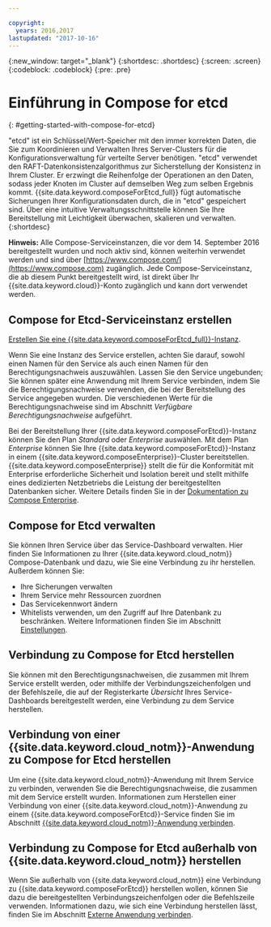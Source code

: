 ```yaml
---

copyright:
  years: 2016,2017
lastupdated: "2017-10-16"
---
```


{:new_window: target="_blank"}
{:shortdesc: .shortdesc}
{:screen: .screen}
{:codeblock: .codeblock}
{:pre: .pre}

# Einführung in Compose for etcd
{: #getting-started-with-compose-for-etcd}

"etcd" ist ein Schlüssel/Wert-Speicher mit den immer korrekten Daten, die Sie zum Koordinieren und Verwalten Ihres Server-Clusters für die Konfigurationsverwaltung für verteilte Server benötigen. "etcd" verwendet den RAFT-Datenkonsistenzalgorithmus zur Sicherstellung der Konsistenz in Ihrem Cluster. Er erzwingt die Reihenfolge der Operationen an den Daten, sodass jeder Knoten im Cluster auf demselben Weg zum selben Ergebnis kommt. {{site.data.keyword.composeForEtcd_full}} fügt automatische Sicherungen Ihrer Konfigurationsdaten durch, die in "etcd" gespeichert sind. Über eine intuitive Verwaltungsschnittstelle können Sie Ihre Bereitstellung mit Leichtigkeit überwachen, skalieren und verwalten.
{:shortdesc}

**Hinweis:** Alle Compose-Serviceinstanzen, die vor dem 14. September 2016 bereitgestellt wurden und noch aktiv sind, können weiterhin verwendet werden und sind über [https://www.compose.com/](https://www.compose.com) zugänglich. Jede Compose-Serviceinstanz, die ab diesem Punkt bereitgestellt wird, ist direkt über Ihr {{site.data.keyword.cloud}}-Konto zugänglich und kann dort verwendet werden.

## Compose for Etcd-Serviceinstanz erstellen

[Erstellen Sie eine {{site.data.keyword.composeForEtcd_full}}-Instanz](https://console.ng.bluemix.net/catalog/services/compose-for-etcd/).

Wenn Sie eine Instanz des Service erstellen, achten Sie darauf, sowohl einen Namen für den Service als auch einen Namen für den Berechtigungsnachweis auszuwählen. Lassen Sie den Service ungebunden; Sie können später eine Anwendung mit Ihrem Service verbinden, indem Sie die Berechtigungsnachweise verwenden, die bei der Bereitstellung des Service angegeben wurden. Die verschiedenen Werte für die Berechtigungsnachweise sind im Abschnitt *Verfügbare Berechtigungsnachweise* aufgeführt.

Bei der Bereitstellung Ihrer {{site.data.keyword.composeForEtcd}}-Instanz können Sie den Plan *Standard* oder *Enterprise* auswählen. Mit dem Plan *Enterprise* können Sie Ihre {{site.data.keyword.composeForEtcd}}-Instanz in einem {{site.data.keyword.composeEnterprise}}-Cluster bereitstellen. {{site.data.keyword.composeEnterprise}} stellt die für die Konformität mit Enterprise erforderliche Sicherheit und Isolation bereit und stellt mithilfe eines dedizierten Netzbetriebs die Leistung der bereitgestellten Datenbanken sicher. Weitere Details finden Sie in der [Dokumentation zu Compose Enterprise](../ComposeEnterprise/index.html).

## Compose for Etcd verwalten

Sie können Ihren Service über das Service-Dashboard verwalten. Hier finden Sie Informationen zu Ihrer {{site.data.keyword.cloud_notm}} Compose-Datenbank und dazu, wie Sie eine Verbindung zu ihr herstellen. Außerdem können Sie:
- Ihre Sicherungen verwalten
- Ihrem Service mehr Ressourcen zuordnen
- Das Servicekennwort ändern
- Whitelists verwenden, um den Zugriff auf Ihre Datenbank zu beschränken. Weitere Informationen finden Sie im Abschnitt [Einstellungen](./dashboard-settings.html).

## Verbindung zu Compose for Etcd herstellen

Sie können mit den Berechtigungsnachweisen, die zusammen mit Ihrem Service erstellt werden, oder mithilfe der Verbindungszeichenfolgen und der Befehlszeile, die auf der Registerkarte *Übersicht* Ihres Service-Dashboards bereitgestellt werden, eine Verbindung zu dem Service herstellen.

## Verbindung von einer {{site.data.keyword.cloud_notm}}-Anwendung zu Compose for Etcd herstellen

Um eine {{site.data.keyword.cloud_notm}}-Anwendung mit Ihrem Service zu verbinden, verwenden Sie die Berechtigungsnachweise, die zusammen mit dem Service erstellt wurden. Informationen zum Herstellen einer Verbindung von einer {{site.data.keyword.cloud_notm}}-Anwendung zu einem {{site.data.keyword.composeForEtcd}}-Service finden Sie im Abschnitt [{{site.data.keyword.cloud_notm}}-Anwendung verbinden](./connecting-bluemix-app.html).

## Verbindung zu Compose for Etcd außerhalb von {{site.data.keyword.cloud_notm}} herstellen

Wenn Sie außerhalb von {{site.data.keyword.cloud_notm}} eine Verbindung zu {{site.data.keyword.composeForEtcd}} herstellen wollen, können Sie dazu die bereitgestellten Verbindungszeichenfolgen oder die Befehlszeile verwenden. Informationen dazu, wie sich eine Verbindung herstellen lässt, finden Sie im Abschnitt [Externe Anwendung verbinden](./connecting-external.html).
